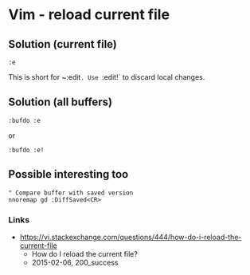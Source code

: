 # Vim - reload current file

## Solution (current file)

```vi
:e
```

This is short for ~:edit`. Use `:edit!` to discard local changes.

## Solution (all buffers)

```vi
:bufdo :e
```

or

```vi
:bufdo :e!
```

## Possible interesting too

```vi
" Compare buffer with saved version
nnoremap gd :DiffSaved<CR>
```

### Links

- https://vi.stackexchange.com/questions/444/how-do-i-reload-the-current-file
  - How do I reload the current file?
  - 2015-02-06, 200_success

